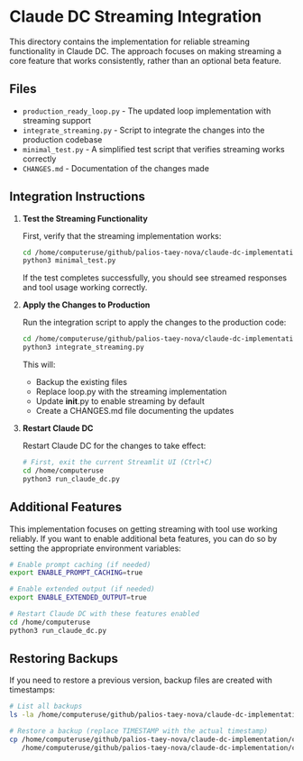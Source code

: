 # Claude DC Streaming Integration

This directory contains the implementation for reliable streaming functionality in Claude DC. The approach focuses on making streaming a core feature that works consistently, rather than an optional beta feature.

## Files

- `production_ready_loop.py` - The updated loop implementation with streaming support
- `integrate_streaming.py` - Script to integrate the changes into the production codebase
- `minimal_test.py` - A simplified test script that verifies streaming works correctly
- `CHANGES.md` - Documentation of the changes made

## Integration Instructions

1. **Test the Streaming Functionality**

   First, verify that the streaming implementation works:

   ```bash
   cd /home/computeruse/github/palios-taey-nova/claude-dc-implementation/computeruse/current_experiment
   python3 minimal_test.py
   ```

   If the test completes successfully, you should see streamed responses and tool usage working correctly.

2. **Apply the Changes to Production**

   Run the integration script to apply the changes to the production code:

   ```bash
   cd /home/computeruse/github/palios-taey-nova/claude-dc-implementation/computeruse/current_experiment
   python3 integrate_streaming.py
   ```

   This will:
   - Backup the existing files
   - Replace loop.py with the streaming implementation
   - Update __init__.py to enable streaming by default
   - Create a CHANGES.md file documenting the updates

3. **Restart Claude DC**

   Restart Claude DC for the changes to take effect:

   ```bash
   # First, exit the current Streamlit UI (Ctrl+C)
   cd /home/computeruse
   python3 run_claude_dc.py
   ```

## Additional Features

This implementation focuses on getting streaming with tool use working reliably. If you want to enable additional beta features, you can do so by setting the appropriate environment variables:

```bash
# Enable prompt caching (if needed)
export ENABLE_PROMPT_CACHING=true

# Enable extended output (if needed)
export ENABLE_EXTENDED_OUTPUT=true

# Restart Claude DC with these features enabled
cd /home/computeruse
python3 run_claude_dc.py
```

## Restoring Backups

If you need to restore a previous version, backup files are created with timestamps:

```bash
# List all backups
ls -la /home/computeruse/github/palios-taey-nova/claude-dc-implementation/computeruse/computer_use_demo/*.bak

# Restore a backup (replace TIMESTAMP with the actual timestamp)
cp /home/computeruse/github/palios-taey-nova/claude-dc-implementation/computeruse/computer_use_demo/loop.py.TIMESTAMP.bak \
   /home/computeruse/github/palios-taey-nova/claude-dc-implementation/computeruse/computer_use_demo/loop.py
```
